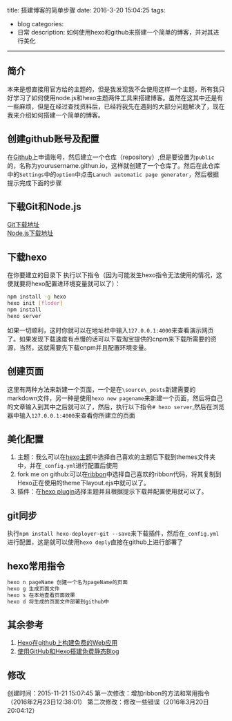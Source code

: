 title: 搭建博客的简单步骤
date: 2016-3-20 15:04:25
tags:
- blog
categories:
- 日常
description: 如何使用hexo和github来搭建一个简单的博客，并对其进行美化
---
## 简介
本来是想直接用官方给的主题的，但是我发现我不会使用这样一个主题，所有我只好学习了如何使用node.js和hexo主题两件工具来搭建博客。虽然在这其中还是有一些麻烦，但是在经过查找资料后，已经将我先在遇到的大部分问题解决了，现在我来介绍如何搭建一个简单的博客。

## 创建github账号及配置
在[Github](http://www.github.com)上申请账号，然后建立一个仓库（repository）,但是要设置为`public`的，名称为yourusername.githun.io，这样就创建了一个仓库了。然后在此仓库中的`Settings`中的`option`中点击`Lanuch automatic page generator`，然后根据提示完成下面的步骤

## 下载Git和Node.js
[Git下载地址](http://git-scm.com/download/)  
[Node.js下载地址](https://nodejs.org/)

## 下载hexo
在你要建立的目录下 执行以下指令（因为可能发生hexo指令无法使用的情况，这使就要将hexo配置进环境变量就可以了）：
```bash
npm install -g hexo
hexo init [floder]
npm install
hexo server
```
如果一切顺利，这时你就可以在地址栏中输入`127.0.0.1:4000`来查看演示网页了。如果发现下载速度有点慢的话可以下载淘宝提供的cnpm来下载所需要的资源，当然，这就需要先下载cnpm并且配置环境变量。

## 创建页面
这里有两种方法来新建一个页面，一个是在`\source\_posts`新建需要的markdown文件，另一种是使用`hexo new pagename`来新建一个页面，然后将自己的文章输入到其中之后就可以了，然后，执行以下指令`# hexo server`,然后在浏览器中输入`127.0.0.1:4000`来查看你所建立的页面

## 美化配置
1. 主题：我么可以在[hexo主题](https://hexo.io/themes/)中选择自己喜欢的主题后下载到themes文件夹中，并在`_config.yml`进行配置后使用
2. fork me on github:可以在[ribbon](https://github.com/blog/273-github-ribbons)中选择自己喜欢的ribbon代码，将其复制到Hexo正在使用的theme下layout.ejs中就可以了。
3. 插件：在[hexo plugin](https://hexo.io/plugins/
)选择主题并且根据提示下载并配置使用就可以了。

## git同步
执行`npm install hexo-deployer-git --save`来下载插件，然后在`_config.yml`进行配置，这是就可以使用`hexo deply`直接在github上进行部署了

## hexo常用指令
```bash
hexo n pageName 创建一个名为pageName的页面
hexo g 生成页面文件
hexo s 在本地查看页面效果
hexo d 将生成的页面文件部署到github中
```

## 其余参考
1. [Hexo在github上构建免费的Web应用](http://blog.fens.me/hexo-blog-github/)  
2. [使用GitHub和Hexo搭建免费静态Blog](http://wsgzao.github.io/post/hexo-guide/)

## 修改
创建时间：2015-11-21 15:07:45
第一次修改：增加ribbon的方法和常用指令（2016年2月23日12:38:01）
第二次修改：修改一些错误（2016年3月20日20:04:12）